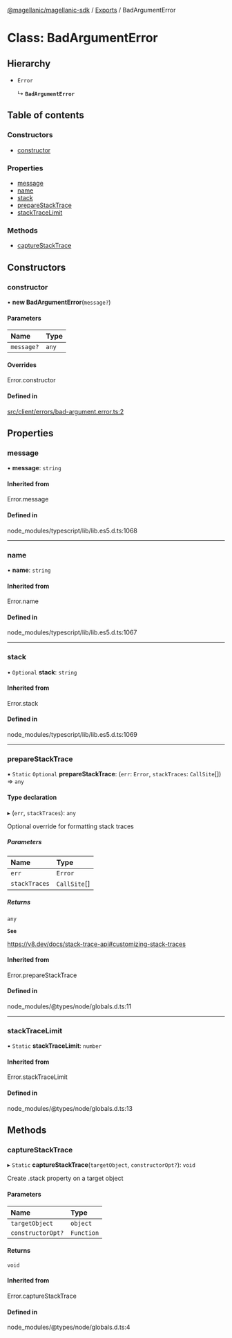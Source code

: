 [@magellanic/magellanic-sdk](../README.md) / [Exports](../modules.md) / BadArgumentError

# Class: BadArgumentError

## Hierarchy

- `Error`

  ↳ **`BadArgumentError`**

## Table of contents

### Constructors

- [constructor](BadArgumentError.md#constructor)

### Properties

- [message](BadArgumentError.md#message)
- [name](BadArgumentError.md#name)
- [stack](BadArgumentError.md#stack)
- [prepareStackTrace](BadArgumentError.md#preparestacktrace)
- [stackTraceLimit](BadArgumentError.md#stacktracelimit)

### Methods

- [captureStackTrace](BadArgumentError.md#capturestacktrace)

## Constructors

### constructor

• **new BadArgumentError**(`message?`)

#### Parameters

| Name | Type |
| :------ | :------ |
| `message?` | `any` |

#### Overrides

Error.constructor

#### Defined in

[src/client/errors/bad-argument.error.ts:2](https://github.com/Magellanic-AI/magellanic-sdk-nodejs/blob/7e16304/src/client/errors/bad-argument.error.ts#L2)

## Properties

### message

• **message**: `string`

#### Inherited from

Error.message

#### Defined in

node_modules/typescript/lib/lib.es5.d.ts:1068

___

### name

• **name**: `string`

#### Inherited from

Error.name

#### Defined in

node_modules/typescript/lib/lib.es5.d.ts:1067

___

### stack

• `Optional` **stack**: `string`

#### Inherited from

Error.stack

#### Defined in

node_modules/typescript/lib/lib.es5.d.ts:1069

___

### prepareStackTrace

▪ `Static` `Optional` **prepareStackTrace**: (`err`: `Error`, `stackTraces`: `CallSite`[]) => `any`

#### Type declaration

▸ (`err`, `stackTraces`): `any`

Optional override for formatting stack traces

##### Parameters

| Name | Type |
| :------ | :------ |
| `err` | `Error` |
| `stackTraces` | `CallSite`[] |

##### Returns

`any`

**`See`**

https://v8.dev/docs/stack-trace-api#customizing-stack-traces

#### Inherited from

Error.prepareStackTrace

#### Defined in

node_modules/@types/node/globals.d.ts:11

___

### stackTraceLimit

▪ `Static` **stackTraceLimit**: `number`

#### Inherited from

Error.stackTraceLimit

#### Defined in

node_modules/@types/node/globals.d.ts:13

## Methods

### captureStackTrace

▸ `Static` **captureStackTrace**(`targetObject`, `constructorOpt?`): `void`

Create .stack property on a target object

#### Parameters

| Name | Type |
| :------ | :------ |
| `targetObject` | `object` |
| `constructorOpt?` | `Function` |

#### Returns

`void`

#### Inherited from

Error.captureStackTrace

#### Defined in

node_modules/@types/node/globals.d.ts:4
